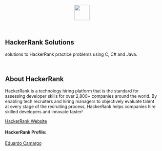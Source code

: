 <a href="https://www.hackerrank.com/dashboard"><p align="center"><img src="https://hrcdn.net/fcore/assets/brand/logo-new-white-green-a5cb16e0ae.svg" height="50"/></p></a>

<br/>

## HackerRank Solutions

solutions to HackerRank practice problems using C, C# and Java.

<br/>

## About HackerRank
HackerRank is a technology hiring platform that is the standard for assessing developer skills for over 2,800+ companies around the world. 
By enabling tech recruiters and hiring managers to objectively evaluate talent at every stage of the recruiting process, 
HackerRank helps companies hire skilled developers and innovate faster!

[HackerRank Website](https://www.hackerrank.com/dashboard)

#### HackerRank Profile:

[Eduardo Camargo](https://www.hackerrank.com/edu_s_camargo97)

